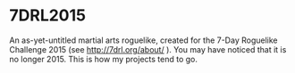# 7DRL2015
An as-yet-untitled martial arts roguelike, created for the 7-Day Roguelike Challenge 2015  (see http://7drl.org/about/ ). You may have noticed that it is no longer 2015. This is how my projects tend to go.
